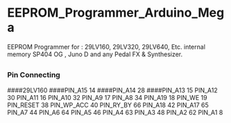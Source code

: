 # EEPROM_Programmer_Arduino_Mega
EEPROM Programmer for : 29LV160, 29LV320, 29LV640, Etc. internal memory SP404 OG , Juno D and any Pedal FX &amp; Synthesizer.
##
### Pin Connecting

####29LV160
####PIN_A15     14
####PIN_A14     28
####PIN_A13     15
PIN_A12     30
PIN_A11     16
PIN_A10     32
PIN_A9      17
PIN_A8      34
PIN_A19     18
PIN_WE      19
PIN_RESET   38
PIN_WP_ACC  40
PIN_RY_BY   66
PIN_A18     42
PIN_A17     65
PIN_A7      44
PIN_A6      64
PIN_A5      46
PIN_A4      63
PIN_A3      48
PIN_A2      62
PIN_A1       8
